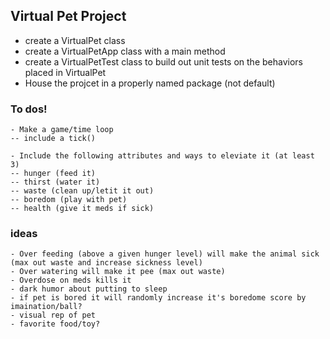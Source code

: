 ## Virtual Pet Project
- create a VirtualPet class
- create a VirtualPetApp class with a main method
- create a VirtualPetTest class to build out unit tests on the behaviors placed in VirtualPet
- House the projcet in a properly named package (not default)

### To dos!
	- Make a game/time loop
	-- include a tick()
	
	- Include the following attributes and ways to eleviate it (at least 3)
	-- hunger (feed it)
	-- thirst (water it)
	-- waste (clean up/letit it out)
	-- boredom (play with pet)
	-- health (give it meds if sick)

### ideas
	- Over feeding (above a given hunger level) will make the animal sick (max out waste and increase sickness level)
	- Over watering will make it pee (max out waste)
	- Overdose on meds kills it
	- dark humor about putting to sleep
	- if pet is bored it will randomly increase it's boredome score by imaination/ball?
	- visual rep of pet
	- favorite food/toy?

